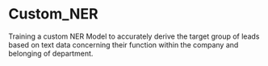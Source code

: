 # Custom_NER
Training a custom NER Model to accurately derive the target group of leads based on text data concerning their function within the company and belonging of department.
